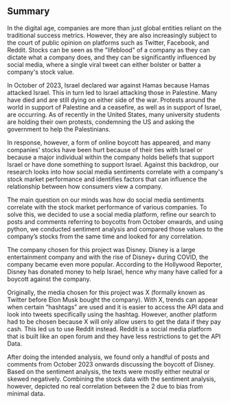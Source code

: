 ## Summary

In the digital age, companies are more than just global entities reliant on the traditional success metrics. However, they are also increasingly subject to the court of public opinion on platforms such as Twitter, Facebook, and Reddit. Stocks can be seen as the "lifeblood" of a company as they can dictate what a company does, and they can be significantly influenced by social media, where a single viral tweet can either bolster or batter a company's stock value.

In October of 2023, Israel declared war against Hamas because Hamas attacked Israel. This in turn led to Israel attacking those in Palestine. Many have died and are still dying on either side of the war. Protests around the world in support of Palestine and a ceasefire, as well as in support of Israel, are occurring. As of recently in the United States, many university students are holding their own protests, condemning the US and asking the government to help the Palestinians.

In response, however, a form of online boycott has appeared, and many companies' stocks have been hurt because of their ties with Israel or because a major individual within the company holds beliefs that support Israel or have done something to support Israel. Against this backdrop, our research looks into how social media sentiments correlate with a company's stock market performance and identifies factors that can influence the relationship between how consumers view a company.

The main question on our minds was how do social media sentiments correlate with the stock market performance of various companies. To solve this, we decided to use a social media platform, refine our search to posts and comments referring to boycotts from October onwards, and using python, we conducted sentiment analysis and compared those values to the company’s stocks from the same time and looked for any correlation.

The company chosen for this project was Disney. Disney is a large entertainment company and with the rise of Disney+ during COVID, the company became even more popular. According to the Hollywood Reporter, Disney has donated money to help Israel, hence why many have called for a boycott against the company.

Originally, the media chosen for this project was X (formally known as Twitter before Elon Musk bought the company). With X, trends can appear when certain “hashtags” are used and it is easier to access the API data and look into tweets specifically using the hashtag. However, another platform had to be chosen because X will only allow users to get the data if they pay cash. This led us to use Reddit instead. Reddit is a social media platform that is built like an open forum and they have less restrictions to get the API Data.

After doing the intended analysis, we found only a handful of posts and comments from October 2023 onwards discussing the boycott of Disney. Based on the sentiment analysis, the texts were mostly either neutral or skewed negatively. Combining the stock data with the sentiment analysis, however, depicted no real correlation between the 2 due to bias from minimal data.
